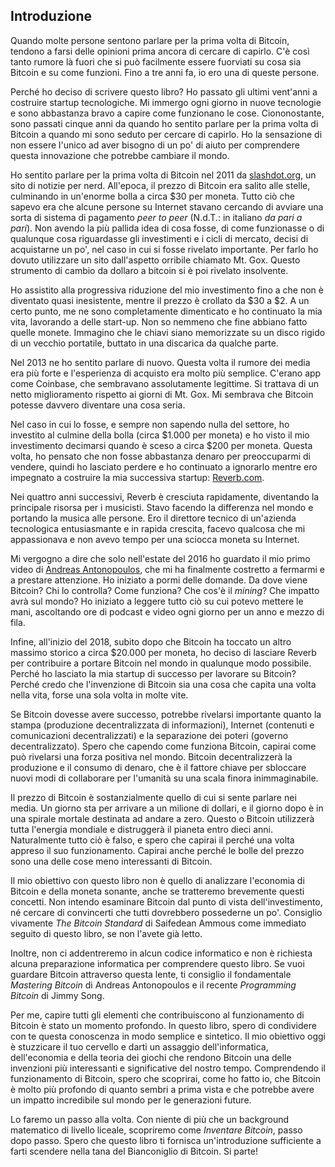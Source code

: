 ## Introduzione

Quando molte persone sentono parlare per la prima volta di Bitcoin, tendono a farsi delle opinioni prima ancora di cercare di capirlo. C'è così tanto rumore là fuori che si può facilmente essere fuorviati su cosa sia Bitcoin e su come funzioni. Fino a tre anni fa, io ero una di queste persone.

Perché ho deciso di scrivere questo libro? Ho passato gli ultimi vent'anni a costruire startup tecnologiche. Mi immergo ogni giorno in nuove tecnologie e sono abbastanza bravo a capire come funzionano le cose. Ciononostante, sono passati cinque anni da quando ho sentito parlare per la prima volta di Bitcoin a quando mi sono seduto per cercare di capirlo. Ho la sensazione di non essere l'unico ad aver bisogno di un po' di aiuto per comprendere questa innovazione che potrebbe cambiare il mondo.

Ho sentito parlare per la prima volta di Bitcoin nel 2011 da [slashdot.org](http://slashdot.org), un sito di notizie per nerd. All'epoca, il prezzo di Bitcoin era salito alle stelle, culminando in un'enorme bolla a circa $30 per moneta. Tutto ciò che sapevo era che alcune persone su Internet stavano cercando di avviare una sorta di sistema di pagamento *peer to peer* (N.d.T.: in italiano *da pari a pari*). Non avendo la più pallida idea di cosa fosse, di come funzionasse o di qualunque cosa riguardasse gli investimenti e i cicli di mercato, decisi di acquistarne un po', nel caso in cui si fosse rivelato importante. Per farlo ho dovuto utilizzare un sito dall'aspetto orribile chiamato Mt. Gox. Questo strumento di cambio da dollaro a bitcoin si è poi rivelato insolvente.

Ho assistito alla progressiva riduzione del mio investimento fino a che non è diventato quasi inesistente, mentre il prezzo è crollato da $30 a $2. A un certo punto, me ne sono completamente dimenticato e ho continuato la mia vita, lavorando a delle start-up. Non so nemmeno che fine abbiano fatto quelle monete. Immagino che le chiavi siano memorizzate su un disco rigido di un vecchio portatile, buttato in una discarica da qualche parte.

Nel 2013 ne ho sentito parlare di nuovo. Questa volta il rumore dei media era più forte e l'esperienza di acquisto era molto più semplice. C'erano app come Coinbase, che sembravano assolutamente legittime. Si trattava di un netto miglioramento rispetto ai giorni di Mt. Gox. Mi sembrava che Bitcoin potesse davvero diventare una cosa seria.

Nel caso in cui lo fosse, e sempre non sapendo nulla del settore, ho investito al culmine della bolla (circa $1.000 per moneta) e ho visto il mio investimento decimarsi quando è sceso a circa $200 per moneta. Questa volta, ho pensato che non fosse abbastanza denaro per preoccuparmi di vendere, quindi ho lasciato perdere e ho continuato a ignorarlo mentre ero impegnato a costruire la mia successiva startup: [Reverb.com](http://Reverb.com).

Nei quattro anni successivi, Reverb è cresciuta rapidamente, diventando la principale risorsa per i musicisti. Stavo facendo la differenza nel mondo e portando la musica alle persone. Ero il direttore tecnico di un'azienda tecnologica entusiasmante e in rapida crescita, facevo qualcosa che mi appassionava e non avevo tempo per una sciocca moneta su Internet.

Mi vergogno a dire che solo nell'estate del 2016 ho guardato il mio primo video di [Andreas Antonopoulos](https://www.youtube.com/channel/UCJWCJCWOxBYSi5DhCieLOLQ), che mi ha finalmente costretto a fermarmi e a prestare attenzione. Ho iniziato a pormi delle domande. Da dove viene Bitcoin? Chi lo controlla? Come funziona? Che cos'è il *mining*? Che impatto avrà sul mondo? Ho iniziato a leggere tutto ciò su cui potevo mettere le mani, ascoltando ore di podcast e video ogni giorno per un anno e mezzo di fila.

Infine, all'inizio del 2018, subito dopo che Bitcoin ha toccato un altro massimo storico a circa $20.000 per moneta, ho deciso di lasciare Reverb per contribuire a portare Bitcoin nel mondo in qualunque modo possibile. Perché ho lasciato la mia startup di successo per lavorare su Bitcoin? Perché credo che l'invenzione di Bitcoin sia una cosa che capita una volta nella vita, forse una sola volta in molte vite.

Se Bitcoin dovesse avere successo, potrebbe rivelarsi importante quanto la stampa (produzione decentralizzata di informazioni), Internet (contenuti e comunicazioni decentralizzati) e la separazione dei poteri (governo decentralizzato). Spero che capendo come funziona Bitcoin, capirai come può rivelarsi una forza positiva nel mondo. Bitcoin decentralizzerà la produzione e il consumo di denaro, che è il fattore chiave per sbloccare nuovi modi di collaborare per l'umanità su una scala finora inimmaginabile.

Il prezzo di Bitcoin è sostanzialmente quello di cui si sente parlare nei media. Un giorno sta per arrivare a un milione di dollari, e il giorno dopo è in una spirale mortale destinata ad andare a zero. Questo o Bitcoin utilizzerà tutta l'energia mondiale e distruggerà il pianeta entro dieci anni. Naturalmente tutto ciò è falso, e spero che capirai il perché una volta appreso il suo funzionamento. Capirai anche perché le bolle del prezzo sono una delle cose meno interessanti di Bitcoin.

Il mio obiettivo con questo libro non è quello di analizzare l'economia di Bitcoin e della moneta sonante, anche se tratteremo brevemente questi concetti. Non intendo esaminare Bitcoin dal punto di vista dell'investimento, né cercare di convincerti che tutti dovrebbero possederne un po'. Consiglio vivamente *The Bitcoin Standard* di Saifedean Ammous come immediato seguito di questo libro, se non l'avete già letto.

Inoltre, non ci addentreremo in alcun codice informatico e non è richiesta alcuna preparazione informatica per comprendere questo libro. Se vuoi guardare Bitcoin attraverso questa lente, ti consiglio il fondamentale *Mastering Bitcoin* di Andreas Antonopoulos e il recente *Programming Bitcoin* di Jimmy Song.

Per me, capire tutti gli elementi che contribuiscono al funzionamento di Bitcoin è stato un momento profondo. In questo libro, spero di condividere con te questa conoscenza in modo semplice e sintetico. Il mio obiettivo oggi è stuzzicare il tuo cervello e darti un assaggio dell'informatica, dell'economia e della teoria dei giochi che rendono Bitcoin una delle invenzioni più interessanti e significative del nostro tempo. Comprendendo il funzionamento di Bitcoin, spero che scoprirai, come ho fatto io, che Bitcoin è molto più profondo di quanto sembri a prima vista e che potrebbe avere un impatto incredibile sul mondo per le generazioni future.

Lo faremo un passo alla volta. Con niente di più che un background matematico di livello liceale, scopriremo come *Inventare Bitcoin*, passo dopo passo. Spero che questo libro ti fornisca un'introduzione sufficiente a farti scendere nella tana del Bianconiglio di Bitcoin. Si parte!
